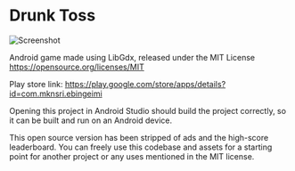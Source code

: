 # Drunk Toss
![Screenshot](http://imgur.com/MZZBZ5i "Screenshot of the game")


Android game made using LibGdx, released under the MIT License
https://opensource.org/licenses/MIT

Play store link: https://play.google.com/store/apps/details?id=com.mknsri.ebingeimi

Opening this project in Android Studio should build the project correctly, so it can be built and run on an Android device.

This open source version has been stripped of ads and the high-score leaderboard. You can freely use this codebase and assets for a starting point for another project or any uses mentioned in the MIT license.
